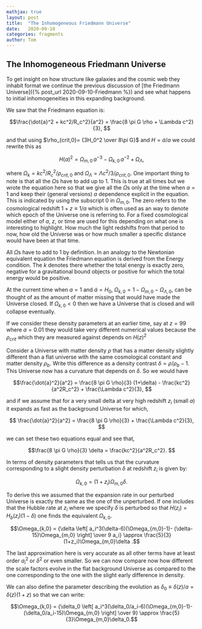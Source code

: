 ```yaml
---
mathjax: true
layout: post
title:  "The Inhomogeneous Friedmann Universe"
date:   2020-09-10
categories: fragments
author: Tom
---
```


## The Inhomogeneous Friedmann Universe

To get insight on how structure like galaxies and the cosmic web they inhabit format we continue the previous discussion of [the Friedmann Universe]({% post_url 2020-09-10-Friedmann %}) and see what happens to initial inhomogeneities in this expanding background.

We saw that the Friedmann equation is:

$$\frac{\dot{a}^2 + kc^2/R_c^2}{a^2} = \frac{8 \pi G \rho + \Lambda c^2}{3}, $$

and that using $\rho_{crit,0}= {3H_0^2 \over 8\pi G}$ and $H=\dot{a}/a$ we could rewrite this as

$$H(a)^2= \Omega_{m,0}\,a^{-3} - \Omega_{k,0}\,a^{-2} + \Omega_\Lambda,
$$

where $\Omega_k= k c^2/R_c^2/\rho_{crit,0}$ and $\Omega_\Lambda = \Lambda c^2/3/\rho_{crit,0}$. One important thing to note is that all the $\Omega$s have to add up to 1. This is true at all times but we wrote the equation here so that we give all the $\Omega$s only at the time when $a=1$ and keep their (general versions) $a$ dependence explicit in the equation. This is indicated by using the subscript $0$ in $\Omega_{m,0}$. The zero refers to the cosmological redshift $1+z\equiv 1/a$ which is often used as an  way to denote which epoch of the Universe one is referring to. For a fixed cosmological model either of $a$, $z$, or time are used for this depending on what one is interesting to highlight. How much the light redshifts from that period to now, how old the Universe was or how much smaller a specific distance would have been at that time.

All $\Omega$s have to add to 1 by definition. In an analogy to the Newtonian equivalent equation the Friedmann equation is derived from the Energy condition. The $k$ denotes there whether the total energy is exactly zero, negative for a gravitational bound objects or positive for which the total energy would be positive.


At the current time when $a=1$ and $\dot{a}=H_0$, $\Omega_{k,0} = 1 - \Omega_{m,0} - \Omega_{\Lambda,0}$, can be thought of as the amount of matter missing that would have made the Universe closed. If $\Omega_{k,0}<0$ then we have a Universe that is closed and will collapse eventually. 

If we consider these density parameters at an earlier time, say at $z=99$ where $a=0.01$ they would take very different numerical values because the $\rho_{crit}$ which they are measured against depends on $H(z)^2$ 

Consider a Universe with matter density $\rho$ that has a matter density slightly different than a flat universe with the same cosmological constant and matter density $\rho_b$. Write this difference as a density contrast $\delta=\rho/\rho_b-1$.
This Universe now has a curvature that depends on $\delta$. So we would have 

$$\frac{\dot{a}^2}{a^2} = \frac{8 \pi G \rho}{3} (1+\delta) -  \frac{kc^2}{a^2R_c^2} + \frac{\Lambda c^2}{3}, $$

and if we assume that for a very small delta at very high redshift $z_i$ (small $a$) it expands as fast as the background Universe for which,

$$
\frac{\dot{a}^2}{a^2} = \frac{8 \pi G \rho}{3} + \frac{\Lambda c^2}{3}, 
$$

we can set these two equations equal and see that,

$$\frac{8 \pi G \rho}{3} \delta =  \frac{kc^2}{a^2R_c^2}. $$ 

In terms of density parameters that tells us that the curvature corresponding to a slight density perturbation $\delta$ at redshift $z_i$ is given by:

$$\Omega_{k,0} = (1+z_i)\Omega_{m,0}\delta .$$

To derive this we assumed that the expansion rate in our perturbed Universe is exactly the same as the one of the unperturbed. If one includes that the Hubble rate at $z_i$ where we specify $\delta$ is perturbed so that $H(z_i)=H_b(z_i)(1-\delta)$ one finds the equivalent $\Omega_{k,0}$. 

$$\Omega_{k,0} = {\delta \left[ a_i^3(\delta-6)(\Omega_{m,0}-1)- (\delta-15)\Omega_{m,0} \right] \over 9 a_i}
  \approx \frac{5}{3}(1+z_i)\Omega_{m,0}\delta .$$

The last approximation here is very accurate as all other terms have at least order $a_i^2$ or $\delta^2$ or even smaller. 
So we can now compare now how different the scale factors evolve in the flat background Universe as compared to the one corresponding to the one with the slight early difference in density. 

We can also define the parameter describing the evolution as $\delta_0\equiv \delta(z)/a= \delta(z) (1+z)$ so that we can write:

$$\Omega_{k,0} = {\delta_0 \left[ a_i^3(\delta_0/a_i-6)(\Omega_{m,0}-1)- (\delta_0/a_i-15)\Omega_{m,0} \right] \over 9}
  \approx \frac{5}{3}\Omega_{m,0}\delta_0.$$


